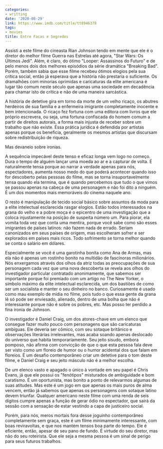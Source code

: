 ```yaml
---
categories:
- writting
date: '2020-08-29'
link: https://www.imdb.com/title/tt8946378
tags:
- movies
title: Entre Facas e Segredos
---
```


Assisti a este filme do cineasta Rian Johnson tendo em mente que ele é o diretor do melhor filme Guerra nas Estrelas até agora, "Star Wars: Os Últimos Jedi". Além, é claro, do ótimo "Looper: Assassinos do Futuro" e de pelo menos dois dos melhores episódios da série dramática "Breaking Bad". Porém, também sabia que esse filme recebeu ótimos elogios pela sua crítica social, então já esperava que a história não prestaria o suficiente. Os dramalhões com minorias oprimidas e caricaturas da elite americana é lugar tão comum neste século que apenas uma sociedade em decadência para chamar isto de crítica e não de uma maneira sarcástica.

A história de detetive gira em torno da morte de um velho ricaço, os abutres herdeiros de sua família e a enfermeira imigrante completamente inocente e bem intencionada. O ricaço fez fortuna com uma editora com livros que ele próprio escrevera, ou seja, uma fortuna confiscada do homem comum a partir de direitos autorais, a forma mais injusta de receber sobre um trabalho que não existe. Essa prática jurídica é defendida por artistas apenas porque os beneficia, geralmente os mesmos artistas que discursam sobre redistribuição de riqueza.

Mas devaneio sobre ironias.

A sequência impecável deste tenso e eficaz longa vem logo no começo. Dura o tempo de alguém lançar uma moeda ao ar e a capturar de volta. É naturalmente tensa porque ao narrar a verdade apenas para nós, espectadores, aumenta nosso medo do que poderá acontecer quando isso for descoberto pelas pessoas do filme, mas se torna insuportavelmente tensa quando ela termina, que é quando percebemos que tudo o que vimos se passou apenas na cabeça de uma personagem e não foi dito a ninguém. É um dos momentos mais memoráveis do cinema naquele ano.

O resto é manipulação de tecido social básico sobre assuntos da moda para a elite intelectual esclarecida rasgar elogios. Estão todos interessados na grana do velho e a pobre moça é o epicentro de uma investigação que a coloca injustamente na posição de suspeita número um. Para piorar, ela vomita toda vez que conta uma mentira, porque você sabe como são esses imigrantes de países latinos: não fazem nada de errado. Seriam canonizados em seus países de origem, mas escolheram sofrer e ser explorados em países mais ricos. Todo sofrimento se torna melhor quando se conta o salário em dólares. 

Especialmente se você é uma garotinha bonita como Ana de Armas, mas ela não é apenas um rostinho bonito na multidão de fascínoras milionários. Nós enxergamos através dos olhos da atriz todas as preocupações de sua personagem cada vez que uma nova descoberta se revela aos olhos do investigador particular contratado anonimamente, que sabemos ser importante porque foi premiado com um artigo no The New Yorker, o símbolo máximo da elite intelectual esclarecida, um dos bastiões de como ser um socialista e manter o seu dinheiro no banco. Curiosamente é usado como mau exemplo de mídia no filme, pois tudo o que essa gente da grana lê só pode ser enviesado, alienado, dentro de uma bolha que não é interessante porque não é sobre os pobres, etc. Mas posso ter perdido a fina ironia de Johnson.

O investigador é Daniel Craig, um dos atores-chave em um elenco que consegue fazer muito pouco com personagens que são caricaturas ambíguas. Ele deveria ser cômico, com seu sotaque britânico e observações literárias irrelevantes, mas acaba soando apenas deslocado do universo que habita temporariamente. Seu jeito sisudo, embora pomposo, não afirma com convicção de que o que esta pessoa fala deve ser visto como um floreio de humor ou o humor acidental dos que falam em floreios. É um desafio contemporâneo criar um detetive para o tom deste filme, e Daniel Craig e seu jeito másculo não é a melhor escolha.

De um elenco vasto e apagado o único à vontade em seu papel é Chris Evans, já que ele possui os "fenótipos" misturados de ambiguidade e bom caratismo. É um oportunista, mas bonito a ponto de relevarmos algumas de suas atitudes. Mas este é um jogo em que apenas os mais puros de alma vencem, então já sabemos que apenas os personagens com sotaque latino devem triunfar. Qualquer americano neste filme com uma renda de seis dígitos cumpre apenas a função de gerar ódio no espectador, que sairá da sessão com a sensação de estar vestindo a capa de justiceiro social.

Porém, para nós, meros mortais fora desse joguinho contemporâneo completamente sem graça, este é um filme minimamente interessante, com boas reviravoltas, e que nos mantém tensos boa parte do tempo. Ele é eficiente, então, apesar de seu pano de fundo. É virtude do seu diretor, mas não do seu roteirista. Que ele seja a mesma pessoa é um sinal de perigo para seus futuros trabalhos.